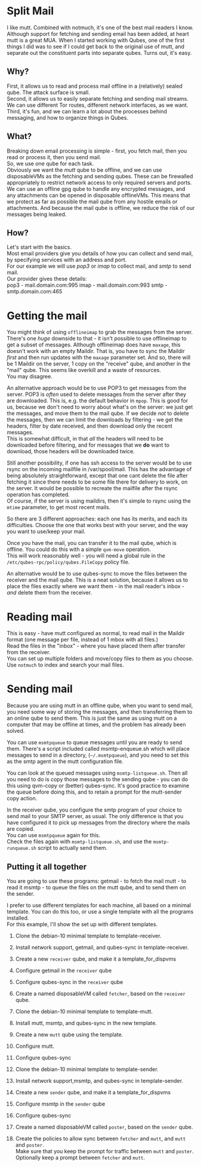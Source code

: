 # Split Mail

I like mutt.
Combined with notmuch, it's one of the best mail readers I know.
Although support for fetching and sending email has been added, at heart mutt is a great MUA.
When I started working with Qubes, one of the first things I did was to see if I could get back to the original use of mutt, and separate out the constituent parts into separate qubes.
Turns out, it's easy.

## Why?
First, it allows us to read and process mail offline in a (relatively) sealed qube.
The attack surface is small.  
Second, it allows us to easily separate fetching and sending mail streams.
We can use different Tor routes, different network interfaces, as we want.  
Third, it's fun, and we can learn a lot about the processes behind messaging, and how to organize things in Qubes.

## What?
Breaking down email processing is simple - first, you fetch mail, then you read or process it, then you send mail.  
So, we use one qube for each task.  
Obviously we want the *mutt* qube to be offline, and we can use disposableVMs as the fetching and sending qubes.
These can be firewalled appropriately to restrict network access to only required servers and ports.  
We can use an offline gpg qube to handle any encrypted messages, and any attachments can be opened in disposable offlineVMs.
This means that we protect as far as possible the mail qube from any hostile emails or attachments.
And because the mail qube is offline, we reduce the risk of our messages being leaked.

## How?
Let's start with the basics.  
Most email providers give you details of how you can collect and send mail, by specifying services with an address and port.  
For our example we will use *pop3* or *imap* to collect mail, and *smtp* to send mail.  
Our provider gives these details:  
pop3 - mail.domain.com:995
imap - mail.domain.com:993
smtp - smtp.domain.com:465

# Getting the mail

You might think of using `offlineimap` to grab the messages from the server.
There's one *huge* downside to that - it isn't possible to use offlineimap to get a subset of messages.
Although offlineimap does have `maxage`, this doesn't work with an empty Maildir.
That is, you have to sync the Maildir *first* and then run updates with the `maxage` parameter set.
And so, there will be 1 Maildir on the server, 1 copy on the "receive" qube, and another in the "mail" qube.
This seems like overkill and a waste of resources.  
You may disagree.

An alternative approach would be to use POP3 to get messages from the server.
POP3 is *often* used to delete messages from the server after they are downloaded.
This is, e.g. the default behavior in `mpop`.
This is good for us, because we don't need to worry about what's on the server: we just get the messages, and move them to the mail qube.
If we decide *not* to delete the messages, then we can limit the downloads by filtering - we get the headers, filter by date received, and then download only the recent messages.  
This is somewhat difficult, in that *all* the headers will need to be downloaded before filtering, and for messages that we **do** want to download, those headers will be downloaded twice.

Still another possibility, if one has ssh access to the server would be to use rsync on the incoming mailfile in /var/spool/mail.
This has the advantage of being absolutely straightforward, except that one cant delete the file after fetching it since there needs to be some file there for delivery to work, on the server.
It would be possible to recreate the mailfile after the rsync operation has completed.  
Of course, if the server is using maildirs, then it's simple to rsync using the `mtime` parameter, to get most recent mails.

So there are 3 different approaches: each one has its merits, and each its difficulties.
Choose the one that works best with your server, and the way you want to use/keep your mail.


Once you have the mail, you can transfer it to the mail qube, which is offline.
You could do this with a simple `qvm-move` operation.  
This will work reasonably well - you will need a global rule in the `/etc/qubes-rpc/policy/qubes.FileCopy` policy file.

An alternative would be to use qubes-sync to move the files between the receiver and the mail qube. This is a neat solution, because it allows us to place the files exactly where we want them - in the mail reader's inbox - *and* delete them from the receiver.

# Reading mail

This is easy - have mutt configured as normal, to read mail in the Maildir format (one message per file, instead of 1 mbox with all files.)  
Read the files in the "inbox" - where you have placed them after transfer from the receiver.  
You can set up multiple folders and move/copy files to them as you choose.  
Use `notmuch` to index and search your mail files.

# Sending mail

Because you are using mutt in an offline qube, when you want to send mail, you need some way of storing the messages, and then transferring them to an online qube to send them.
This is just the same as using mutt on a computer that may be offline at times, and the problem has already been solved.

You can use `msmtpqueue` to queue messages until you are ready to send them. There's a script included called msmtp-enqueue.sh which will place messages to send in a directory, (`~/.msmtpqueue`), and you need to set this as the smtp agent in the mutt configuration file.

You can look at the queued messages using `msmtp-listqueue.sh`.
Then all you need to do is copy those messages to the sending qube - you can do this using qvm-copy or (better) qubes-sync. It's good practice to examine the queue before doing this, and to retain a prompt for the mutt-sender copy action.

In the receiver qube, you configure the smtp program of your choice to send mail to your SMTP server, as usual.
The only difference is that you have configured it to pick up messages from the directory where the mails are copied.  
You can use `msmtpqueue` again for this.  
Check the files again with `msmtp-listqueue.sh`, and use the `msmtp-runqueue.sh` script to actually send them.

## Putting it all together
You are going to use these programs:
getmail - to fetch the mail
mutt    - to read it
msmtp   - to queue the files on the mutt qube, and to send them on the sender.

I prefer to use different templates for each machine, all based on a minimal template.
You can do this too, or use a single template with all the programs installed.  
For this example, I'll show the set up with different templates.

1. Clone the debian-10 minimal template to template-receiver.
2. Install network support, getmail, and qubes-sync in template-receiver.
3. Create a new `receiver` qube, and make it a template_for_dispvms
4. Configure getmail in the `receiver` qube
5. Configure qubes-sync in the `receiver` qube
6. Create a named disposableVM called `fetcher`, based on the `receiver` qube.

1. Clone the debian-10 minimal template to template-mutt.
2. Install mutt, msmtp, and qubes-sync in the new template.
3. Create a new `mutt` qube using the template.
4. Configure mutt.
5. Configure qubes-sync

1. Clone the debian-10 minimal template to template-sender.
2. Install network support,msmtp, and qubes-sync in template-sender.
3. Create a new `sender` qube, and make it a template_for_dispvms
4. Configure msmtp in the `sender` qube
5. Configure qubes-sync
6. Create a named disposableVM called `poster`, based on the `sender` qube.

1. Create the policies to allow sync between `fetcher` and `mutt`, and `mutt` and `poster`.  
Make sure that you keep the prompt for traffic between `mutt` and `poster`.
Optionally keep a prompt between `fetcher` and `mutt`.


